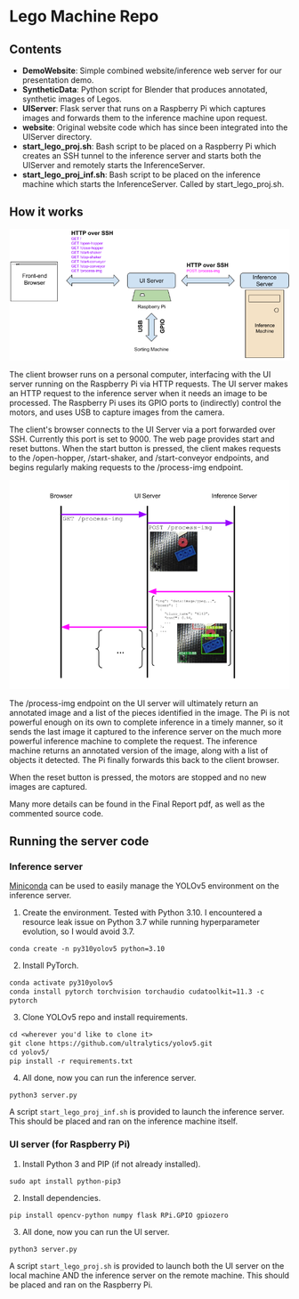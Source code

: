 # Lego Machine Repo

## Contents

- **DemoWebsite**: Simple combined website/inference web server for our presentation demo.
- **SyntheticData**: Python script for Blender that produces annotated, synthetic images of Legos.
- **UIServer**: Flask server that runs on a Raspberry Pi which captures images and forwards them to the inference machine upon request.
- **website**: Original website code which has since been integrated into the UIServer directory.
- **start_lego_proj.sh**: Bash script to be placed on a Raspberry Pi which creates an SSH tunnel to the inference server and starts both the UIServer and remotely starts the InferenceServer.
- **start_lego_proj_inf.sh**: Bash script to be placed on the inference machine which starts the InferenceServer. Called by start_lego_proj.sh.


## How it works

[software-diagram]: figures/Detailed%20Software%20Diagram.png "Detailed software diagram."
[transmission-diagram]: figures/Remote%20Inference%20Transmission%20Sequence.png "Remote inference transmission diagram."
![alt text][software-diagram]

The client browser runs on a personal computer, interfacing with the UI server running on the Raspberry Pi via HTTP requests. The UI server makes an HTTP request to the inference server when it needs an image to be processed. The Raspberry Pi uses its GPIO ports to (indirectly) control the motors, and uses USB to capture images from the camera.

The client's browser connects to the UI Server via a port forwarded over SSH. Currently this port is set to 9000. The web page provides start and reset buttons. When the start button is pressed, the client makes requests to the /open-hopper, /start-shaker, and /start-conveyor endpoints, and begins regularly making requests to the /process-img endpoint.

![alt text][transmission-diagram]

The /process-img endpoint on the UI server will ultimately return an annotated image and a list of the pieces identified in the image. The Pi is not powerful enough on its own to complete inference in a timely manner, so it sends the last image it captured to the inference server on the much more powerful inference machine to complete the request. The inference machine returns an annotated version of the image, along with a list of objects it detected. The Pi finally forwards this back to the client browser.

When the reset button is pressed, the motors are stopped and no new images are captured.

Many more details can be found in the Final Report pdf, as well as the commented source code.


## Running the server code

### Inference server
[Miniconda](https://docs.conda.io/en/latest/miniconda.html) can be used to easily manage the YOLOv5 environment on the inference server.

1. Create the environment. Tested with Python 3.10. I encountered a resource leak issue on Python 3.7 while running hyperparameter evolution, so I would avoid 3.7.
```
conda create -n py310yolov5 python=3.10
```

2. Install PyTorch.
```
conda activate py310yolov5
conda install pytorch torchvision torchaudio cudatoolkit=11.3 -c pytorch
```

3. Clone YOLOv5 repo and install requirements.
```
cd <wherever you'd like to clone it>
git clone https://github.com/ultralytics/yolov5.git
cd yolov5/
pip install -r requirements.txt
```

4. All done, now you can run the inference server.

```
python3 server.py
```

A script `start_lego_proj_inf.sh` is provided to launch the inference server. This should be placed and ran on the inference machine itself.

### UI server (for Raspberry Pi)

1. Install Python 3 and PIP (if not already installed).
```
sudo apt install python-pip3
```

2. Install dependencies.
```
pip install opencv-python numpy flask RPi.GPIO gpiozero
```

3. All done, now you can run the UI server.
```
python3 server.py
```

A script `start_lego_proj.sh` is provided to launch both the UI server on the local machine AND the inference server on the remote machine. This should be placed and ran on the Raspberry Pi.
